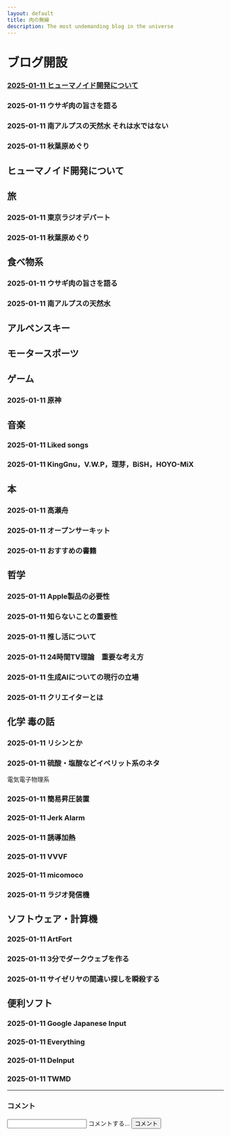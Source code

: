 ```yaml
---
layout: default
title: 肉の無線
description: The most undemanding blog in the universe
---
```

# ブログ開設
### [2025-01-11 ヒューマノイド開発について](/sample)
### 2025-01-11 ウサギ肉の旨さを語る
### 2025-01-11 南アルプスの天然水 それは水ではない
### 2025-01-11 秋葉原めぐり

## ヒューマノイド開発について

## 旅
### 2025-01-11 東京ラジオデパート
### 2025-01-11 秋葉原めぐり

## 食べ物系
### 2025-01-11 ウサギ肉の旨さを語る
### 2025-01-11 南アルプスの天然水

## アルペンスキー

## モータースポーツ

## ゲーム
### 2025-01-11 原神

## 音楽
### 2025-01-11 Liked songs
### 2025-01-11 KingGnu，V.W.P，理芽，BiSH，HOYO-MiX

## 本
### 2025-01-11 高瀬舟
### 2025-01-11 オープンサーキット
### 2025-01-11 おすすめの書籍

## 哲学
### 2025-01-11 Apple製品の必要性
### 2025-01-11 知らないことの重要性
### 2025-01-11 推し活について
### 2025-01-11 24時間TV理論　重要な考え方
### 2025-01-11 生成AIについての現行の立場
### 2025-01-11 クリエイターとは

## 化学 毒の話
### 2025-01-11 リシンとか
### 2025-01-11 硫酸・塩酸などイペリット系のネタ

電気電子物理系
### 2025-01-11 簡易昇圧装置
### 2025-01-11 Jerk Alarm
### 2025-01-11 誘導加熱
### 2025-01-11 VVVF
### 2025-01-11 micomoco
### 2025-01-11 ラジオ発信機

## ソフトウェア・計算機
### 2025-01-11 ArtFort
### 2025-01-11 3分でダークウェブを作る
### 2025-01-11 サイゼリヤの間違い探しを瞬殺する

## 便利ソフト
### 2025-01-11 Google Japanese Input
### 2025-01-11 Everything
### 2025-01-11 DeInput
### 2025-01-11 TWMD





--- 
### コメント
<link rel="stylesheet" href="comment.css">
<script src="comment.js" type="module"></script>

<div class="group">
  <input required="" type="text" id="comment-form" class="ef">
  <span class="highlight"></span>
  <span class="bar"></span>
  <label>コメントする...</label>
  <button class="button-17" onclick="addComment()">コメント</button>
</div>
<br>
<ul id="comments"></ul>